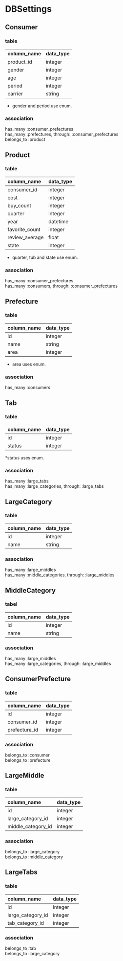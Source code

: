 # DBSettings  

## Consumer  

### table  

| column_name | data_type |
|:------------|:----------|
| product_id |  integer  |
|    gender   |  integer  |
|     age     |  integer  |
|    period   |  integer  |
|   carrier   |  string   |

* gender and period use enum.  

### association  

  has_many   :consumer_prefectures  
  has_many   :prefectures, through: :consumer_prefectures  
  belongs_to :product  

## Product  

### table  

| column_name | data_type |
|:------------|:----------|
| consumer_id  |  integer  |
|     cost    |  integer  |
|  buy_count  |  integer  |
|   quarter   |  integer  |
|     year    |  datetime |
| favorite_count | integer |
| review_average | float   |
|     state      | integer |

* quarter, tub and state use enum.  

### association  

  has_many :consumer_prefectures  
  has_many :consumers, through: :consumer_prefectures  

## Prefecture  

### table  

| column_name | data_type |
|:------------|:----------|
|     id      |  integer  |
|    name     |  string   |
|    area     |  integer  |

* area uses enum.  

### association  

  has_many :consumers  

## Tab  

### table  

| column_name | data_type |
|:------------|:----------|
|    id       |  integer  |
|   status    |  integer  |

*status uses enum.

### association  
  
  has_many :large_tabs  
  has_many :large_categories, through: :large_tabs  


## LargeCategory  

### table  

| column_name | data_type |
|:------------|:----------|
|    id       |  integer  |
|   name      |  string   |


### association  

  has_many :large_middles  
  has_many :middle_categories, through: :large_middles  

## MiddleCategory  

### tabel  

| column_name | data_type |
|:------------|:----------|
|    id       |  integer  |
|   name      |  string   |

### association  

  has_many :large_middles  
  has_many :large_categories, through: :large_middles  

## ConsumerPrefecture  

### table  

| column_name | data_type |
|:------------|:----------|
|    id       |  integer  |
| consumer_id |  integer  |
|prefecture_id|  integer  |

### association  

  belongs_to :consumer  
  belongs_to :prefecture  

## LargeMiddle  

### table  

| column_name | data_type |
|:------------|:----------|
|    id       |  integer  |
|large_category_id |integer|
|middle_category_id|integer|

### association  

  belongs_to :large_category  
  belongs_to :middle_category  

## LargeTabs  

### table  

| column_name | data_type |
|:------------|:----------|
|    id       |  integer  |
|large_category_id|  integer  |
|tab_category_id  |  integer  |

### association  
  
  belongs_to :tab  
  belongs_to :large_category  
